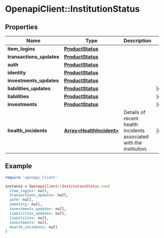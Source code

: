 # OpenapiClient::InstitutionStatus

## Properties

| Name | Type | Description | Notes |
| ---- | ---- | ----------- | ----- |
| **item_logins** | [**ProductStatus**](ProductStatus.md) |  |  |
| **transactions_updates** | [**ProductStatus**](ProductStatus.md) |  |  |
| **auth** | [**ProductStatus**](ProductStatus.md) |  |  |
| **identity** | [**ProductStatus**](ProductStatus.md) |  |  |
| **investments_updates** | [**ProductStatus**](ProductStatus.md) |  |  |
| **liabilities_updates** | [**ProductStatus**](ProductStatus.md) |  | [optional] |
| **liabilities** | [**ProductStatus**](ProductStatus.md) |  | [optional] |
| **investments** | [**ProductStatus**](ProductStatus.md) |  | [optional] |
| **health_incidents** | [**Array&lt;HealthIncident&gt;**](HealthIncident.md) | Details of recent health incidents associated with the institution. | [optional] |

## Example

```ruby
require 'openapi_client'

instance = OpenapiClient::InstitutionStatus.new(
  item_logins: null,
  transactions_updates: null,
  auth: null,
  identity: null,
  investments_updates: null,
  liabilities_updates: null,
  liabilities: null,
  investments: null,
  health_incidents: null
)
```

